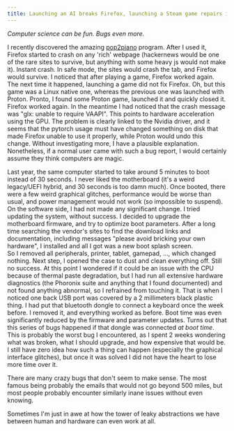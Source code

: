 ```yaml
---
title: Launching an AI breaks Firefox, launching a Steam game repairs it
---
```


_Computer science can be fun. Bugs even more._

I recently discovered the amazing [pop2piano](https://github.com/sweetcocoa/pop2piano/pull/8) program. 
After I used it, Firefox started to crash on any 'rich' webpage (hackernews would be one of the rare sites to survive, but anything with some heavy js would not make it). 
Instant crash. In safe mode, the sites would crash the tab, and Firefox would survive.
I noticed that after playing a game, Firefox worked again. 
The next time it happened, launching a game did not fix Firefox. 
Oh, but this game was a Linux native one, whereas the previous one was launched with Proton. 
Pronto, I found some Proton game, launched it and quickly closed it. Firefox worked again.
In the meantime I had noticed that the crash message was "glx: unable to require VAAPI".
This points to hardware acceleration using the GPU.
The problem is clearly linked to the Nvidia driver, and it seems that the pytorch usage must have changed something on disk that made Firefox unable to use it properly, while Proton would undo this change. 
Without investigating more, I have a plausible explanation. 
Nonetheless, if a normal user came with such a bug report, I would certainly assume they think computers are magic.

Last year, the same computer started to take around 5 minutes to boot instead of 30 seconds.
I never liked the motherboard (it's a weird legacy/UEFI hybrid, and 30 seconds is too damn much).
Once booted, there were a few weird graphical glitches, performance would be worse than usual, and power management would not work (so impossible to suspend).
On the software side, I had not made any significant change. I tried updating the system, without success.
I decided to upgrade the motherboard firmware, and try to optimize boot parameters.
After a long time searching the vendor's sites to find the download links and documentation, including messages "please avoid bricking your own hardware", I installed and all I got was a new boot splash screen.  
So I removed all peripherals, printer, tablet, gamepad, ..., which changed nothing.
Next step, I opened the case to dust and clean everything off. Still no success.
At this point I wondered if it could be an issue with the CPU because of thermal paste degradation, but I had run all extensive hardware diagnostics (the Phoronix suite and anything that I found documented) and not found anything abnormal, so I refrained from touching it. 
That is when I noticed one back USB port was covered by a 2 millimeters black plastic thing.
I had put that bluetooth dongle to connect a keyboard once the week before.
I removed it, and everything worked as before. Boot time was even significantly reduced by the firmware and parameter updates. 
Turns out that this series of bugs happened if that dongle was connected _at boot time_. 
This is probably the worst bug I encountered, as I spent 2 weeks wondering what was broken, what I should upgrade, and how expensive that would be.
I still have zero idea how such a thing can happen (especially the graphical interface glitches), but once it was solved I did not have the heart to lose more time over it.

There are many crazy bugs that don't seem to make sense. The most famous being probably the emails that would not go beyond 500 miles, but most people probably encounter similarly inane issues without even knowing.

Sometimes I'm just in awe at how the tower of leaky abstractions we have between human and hardware can even work at all. 

